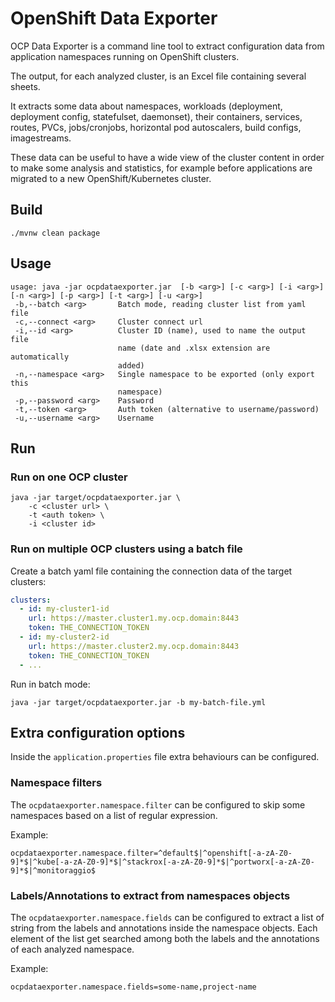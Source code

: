 # OpenShift Data Exporter

OCP Data Exporter is a command line tool to extract configuration data from application namespaces running on OpenShift clusters.

The output, for each analyzed cluster, is an Excel file containing several sheets.

It extracts some data about namespaces, workloads (deployment, deployment config, statefulset, daemonset), their containers, services, routes, PVCs, jobs/cronjobs, horizontal pod autoscalers, build configs, imagestreams.

These data can be useful to have a wide view of the cluster content in order to make some analysis and statistics, for example before applications are migrated to a new OpenShift/Kubernetes cluster.

## Build
```shell
./mvnw clean package
```

##  Usage
```shell
usage: java -jar ocpdataexporter.jar  [-b <arg>] [-c <arg>] [-i <arg>] [-n <arg>] [-p <arg>] [-t <arg>] [-u <arg>]
 -b,--batch <arg>       Batch mode, reading cluster list from yaml file
 -c,--connect <arg>     Cluster connect url
 -i,--id <arg>          Cluster ID (name), used to name the output file
                        name (date and .xlsx extension are automatically
                        added)
 -n,--namespace <arg>   Single namespace to be exported (only export this
                        namespace)
 -p,--password <arg>    Password
 -t,--token <arg>       Auth token (alternative to username/password)
 -u,--username <arg>    Username
```

## Run 

### Run on one OCP cluster
```shell
java -jar target/ocpdataexporter.jar \ 
    -c <cluster url> \
    -t <auth token> \
    -i <cluster id>
```

### Run on multiple OCP clusters using a batch file 

Create a batch yaml file containing the connection data of the target clusters:

```yaml
clusters:
  - id: my-cluster1-id
    url: https://master.cluster1.my.ocp.domain:8443
    token: THE_CONNECTION_TOKEN
  - id: my-cluster2-id
    url: https://master.cluster2.my.ocp.domain:8443
    token: THE_CONNECTION_TOKEN
  - ...
``` 

Run in batch mode:
```shell
java -jar target/ocpdataexporter.jar -b my-batch-file.yml
```

## Extra configuration options
Inside the `application.properties` file extra behaviours can be configured.

### Namespace filters
The `ocpdataexporter.namespace.filter` can be configured to skip some namespaces based on a list of regular expression.

Example:
```properties
ocpdataexporter.namespace.filter=^default$|^openshift[-a-zA-Z0-9]*$|^kube[-a-zA-Z0-9]*$|^stackrox[-a-zA-Z0-9]*$|^portworx[-a-zA-Z0-9]*$|^monitoraggio$
```

### Labels/Annotations to extract from namespaces objects
The `ocpdataexporter.namespace.fields` can be configured to extract a list of string from the labels and annotations inside the namespace objects.
Each element of the list get searched among both the labels and the annotations of each analyzed namespace. 

Example:
```properties
ocpdataexporter.namespace.fields=some-name,project-name
```
